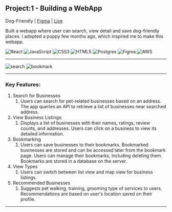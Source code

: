 ## Project:1 - Building a WebApp

Dog-Friendly | [Figma](https://www.figma.com/file/1AjhvXajgU3jWRjsQQBw9C/Gyuli-Kim---Final-Project?type=design&node-id=1%3A3&mode=design&t=K18sViL8k7hP4OWh-1) | [Live](https://dog-friendly.gkim.dev/)

Built a webapp where user can search, view detail and save dog-friendly places. I adopted a puppy few months ago, which inspired me to make this webapp.

![React](https://img.shields.io/badge/react-%2320232a.svg?style=for-the-badge&logo=react&logoColor=%2361DAFB)
![JavaScript](https://img.shields.io/badge/javascript-%23323330.svg?style=for-the-badge&logo=javascript&logoColor=%23F7DF1E)
![CSS3](https://img.shields.io/badge/css3-%231572B6.svg?style=for-the-badge&logo=css3&logoColor=white)
![HTML5](https://img.shields.io/badge/html5-%23E34F26.svg?style=for-the-badge&logo=html5&logoColor=white)
![Postgres](https://img.shields.io/badge/postgres-%23316192.svg?style=for-the-badge&logo=postgresql&logoColor=white)
![Figma](https://img.shields.io/badge/figma-%23F24E1E.svg?style=for-the-badge&logo=figma&logoColor=white)
![AWS](https://img.shields.io/badge/AWS-%23FF9900.svg?style=for-the-badge&logo=amazon-aws&logoColor=white)

---

![search](https://github.com/gyuli-zoeykim/dog-friendly/assets/111097580/2d938b67-b3db-4d08-bd18-d6f67f0c594b)
![bookmark](https://github.com/gyuli-zoeykim/dog-friendly/assets/111097580/5cb59271-c823-449f-b677-fb602944037d)

---

### Key Features:

1. Search for Businesses
   1. Users can search for pet-related businesses based on an address. The app queries an API to retrieve a list of businesses near searched address.
1. View Business Listings:
   1. Displays a list of businesses with their names, ratings, review counts, and addresses. Users can click on a business to view its detailed information.
1. Bookmarking
   1. Users can save businesses to their bookmarks. Bookmarked businesses are stored and can be accessed later from the bookmark page. Users can manage their bookmarks, including deleting them. Bookmarks are stored in a database on the server.
1. View Types
   1. Users can switch between list view and map view for business listings.
1. Recommended Businesses
   1. Suggests pet walking, training, grooming type of services to users. Recommendations are based on user's location saved on their profile.

---
